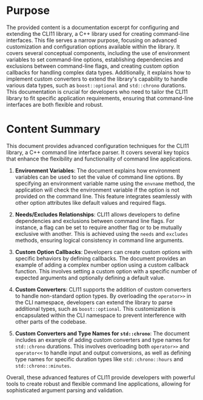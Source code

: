# Purpose
The provided content is a documentation excerpt for configuring and extending the CLI11 library, a C++ library used for creating command-line interfaces. This file serves a narrow purpose, focusing on advanced customization and configuration options available within the library. It covers several conceptual components, including the use of environment variables to set command-line options, establishing dependencies and exclusions between command-line flags, and creating custom option callbacks for handling complex data types. Additionally, it explains how to implement custom converters to extend the library's capability to handle various data types, such as `boost::optional` and `std::chrono` durations. This documentation is crucial for developers who need to tailor the CLI11 library to fit specific application requirements, ensuring that command-line interfaces are both flexible and robust.
# Content Summary
This document provides advanced configuration techniques for the CLI11 library, a C++ command line interface parser. It covers several key topics that enhance the flexibility and functionality of command line applications.

1. **Environment Variables**: The document explains how environment variables can be used to set the value of command line options. By specifying an environment variable name using the `envname` method, the application will check the environment variable if the option is not provided on the command line. This feature integrates seamlessly with other option attributes like default values and required flags.

2. **Needs/Excludes Relationships**: CLI11 allows developers to define dependencies and exclusions between command line flags. For instance, a flag can be set to require another flag or to be mutually exclusive with another. This is achieved using the `needs` and `excludes` methods, ensuring logical consistency in command line arguments.

3. **Custom Option Callbacks**: Developers can create custom options with specific behaviors by defining callbacks. The document provides an example of adding a complex number option using a custom callback function. This involves setting a custom option with a specific number of expected arguments and optionally defining a default value.

4. **Custom Converters**: CLI11 supports the addition of custom converters to handle non-standard option types. By overloading the `operator>>` in the CLI namespace, developers can extend the library to parse additional types, such as `boost::optional`. This customization is encapsulated within the CLI namespace to prevent interference with other parts of the codebase.

5. **Custom Converters and Type Names for `std::chrono`**: The document includes an example of adding custom converters and type names for `std::chrono` durations. This involves overloading both `operator>>` and `operator<<` to handle input and output conversions, as well as defining type names for specific duration types like `std::chrono::hours` and `std::chrono::minutes`.

Overall, these advanced features of CLI11 provide developers with powerful tools to create robust and flexible command line applications, allowing for sophisticated argument parsing and validation.
